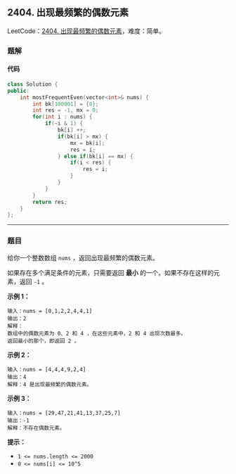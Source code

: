 ## 2404. 出现最频繁的偶数元素

LeetCode：[2404. 出现最频繁的偶数元素](https://leetcode.cn/problems/most-frequent-even-element/)，难度：简单。

### 题解

#### 代码

```c++
class Solution {
public:
    int mostFrequentEven(vector<int>& nums) {
        int bk[100001] = {0};
        int res = -1, mx = 0;
        for(int i : nums) {
            if(~i & 1) {
                bk[i] ++;
                if(bk[i] > mx) {
                    mx = bk[i];
                    res = i;
                } else if(bk[i] == mx) {
                    if(i < res) {
                        res = i;
                    }
                }
            }
        }
        return res;
    }
};
```



---



### 题目

给你一个整数数组 `nums` ，返回出现最频繁的偶数元素。

如果存在多个满足条件的元素，只需要返回 **最小** 的一个。如果不存在这样的元素，返回 `-1` 。

 

**示例 1：**

```
输入：nums = [0,1,2,2,4,4,1]
输出：2
解释：
数组中的偶数元素为 0、2 和 4 ，在这些元素中，2 和 4 出现次数最多。
返回最小的那个，即返回 2 。
```

**示例 2：**

```
输入：nums = [4,4,4,9,2,4]
输出：4
解释：4 是出现最频繁的偶数元素。
```

**示例 3：**

```
输入：nums = [29,47,21,41,13,37,25,7]
输出：-1
解释：不存在偶数元素。
```

 

**提示：**

- `1 <= nums.length <= 2000`
- `0 <= nums[i] <= 10^5`



